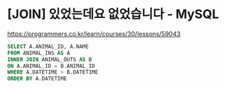 # [JOIN] 있었는데요 없었습니다 - MySQL

https://programmers.co.kr/learn/courses/30/lessons/59043

```sql
SELECT A.ANIMAL_ID, A.NAME
FROM ANIMAL_INS AS A
INNER JOIN ANIMAL_OUTS AS B
ON A.ANIMAL_ID = B.ANIMAL_ID
WHERE A.DATETIME > B.DATETIME
ORDER BY A.DATETIME
```
